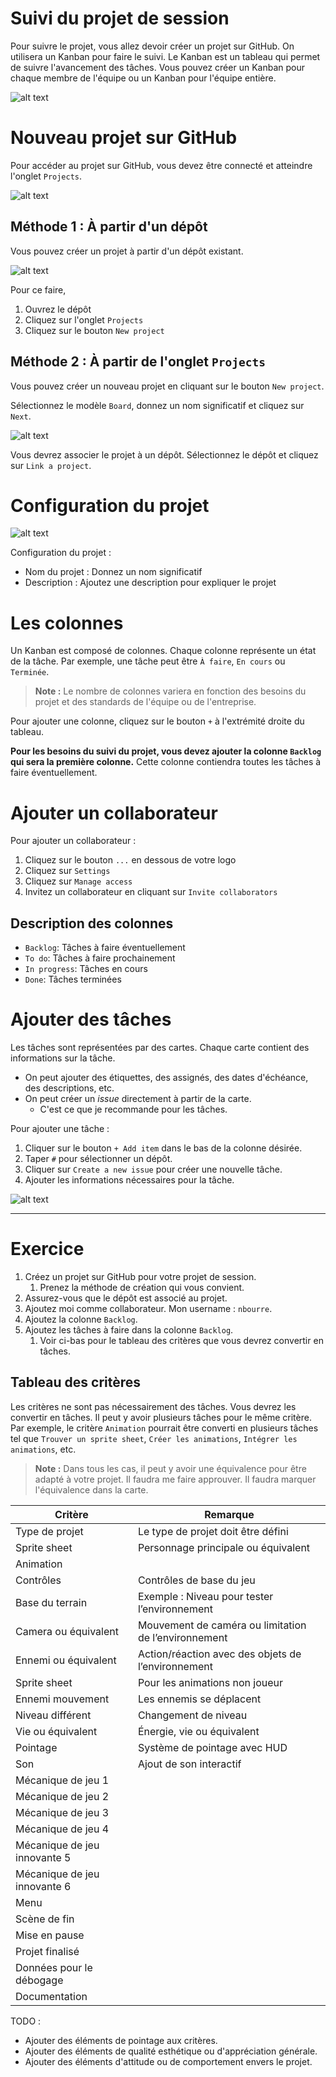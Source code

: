 # Suivi du projet de session

Pour suivre le projet, vous allez devoir créer un projet sur GitHub. On utilisera un Kanban pour faire le suivi. Le Kanban est un tableau qui permet de suivre l'avancement des tâches. Vous pouvez créer un Kanban pour chaque membre de l'équipe ou un Kanban pour l'équipe entière.

![alt text](assets/kanban_exemple.png)

# Nouveau projet sur GitHub
Pour accéder au projet sur GitHub, vous devez être connecté et atteindre l'onglet `Projects`.

![alt text](assets/github_my_projects.png)

## Méthode 1 : À partir d'un dépôt
Vous pouvez créer un projet à partir d'un dépôt existant.

![alt text](assets/github_new_project_from_repo.png)

Pour ce faire, 
1. Ouvrez le dépôt
2. Cliquez sur l'onglet `Projects`
3. Cliquez sur le bouton `New project`

## Méthode 2 : À partir de l'onglet `Projects`
Vous pouvez créer un nouveau projet en cliquant sur le bouton `New project`.

Sélectionnez le modèle `Board`, donnez un nom significatif et cliquez sur `Next`.

![alt text](assets/github_create_new_project.gif)

Vous devrez associer le projet à un dépôt. Sélectionnez le dépôt et cliquez sur `Link a project`.

# Configuration du projet

![alt text](assets/github_new_project.png)

Configuration du projet :
- Nom du projet : Donnez un nom significatif
- Description : Ajoutez une description pour expliquer le projet

# Les colonnes
Un Kanban est composé de colonnes. Chaque colonne représente un état de la tâche. Par exemple, une tâche peut être `À faire`, `En cours` ou `Terminée`.

> **Note :** Le nombre de colonnes variera en fonction des besoins du projet et des standards de l'équipe ou de l'entreprise.

Pour ajouter une colonne, cliquez sur le bouton `+` à l'extrémité droite du tableau.

**Pour les besoins du suivi du projet, vous devez ajouter la colonne `Backlog` qui sera la première colonne.** Cette colonne contiendra toutes les tâches à faire éventuellement.

# Ajouter un collaborateur
Pour ajouter un collaborateur :

1. Cliquez sur le bouton `...` en dessous de votre logo
2. Cliquez sur `Settings`
3. Cliquez sur `Manage access`
4. Invitez un collaborateur en cliquant sur `Invite collaborators`

## Description des colonnes
- `Backlog`: Tâches à faire éventuellement
- `To do`: Tâches à faire prochainement
- `In progress`: Tâches en cours
- `Done`: Tâches terminées

# Ajouter des tâches
Les tâches sont représentées par des cartes. Chaque carte contient des informations sur la tâche.

- On peut ajouter des étiquettes, des assignés, des dates d'échéance, des descriptions, etc.
- On peut créer un *issue* directement à partir de la carte.
  - C'est ce que je recommande pour les tâches.

Pour ajouter une tâche :
1. Cliquer sur le bouton `+ Add item` dans le bas de la colonne désirée.
2. Taper `#` pour sélectionner un dépôt.
3. Cliquer sur `Create a new issue` pour créer une nouvelle tâche.
4. Ajouter les informations nécessaires pour la tâche.

![alt text](assets/kanban_new_card.png)


---

# Exercice
1. Créez un projet sur GitHub pour votre projet de session.
   1. Prenez la méthode de création qui vous convient.
2. Assurez-vous que le dépôt est associé au projet.
3. Ajoutez moi comme collaborateur. Mon username : `nbourre`.
4. Ajoutez la colonne `Backlog`.
5. Ajoutez les tâches à faire dans la colonne `Backlog`.
   1. Voir ci-bas pour le tableau des critères que vous devrez convertir en tâches.

## Tableau des critères
Les critères ne sont pas nécessairement des tâches. Vous devrez les convertir en tâches. Il peut y avoir plusieurs tâches pour le même critère. Par exemple, le critère `Animation` pourrait être converti en plusieurs tâches tel que `Trouver un sprite sheet`, `Créer les animations`, `Intégrer les animations`, etc.

> **Note :** Dans tous les cas, il peut y avoir une équivalence pour être adapté à votre projet. Il faudra me faire approuver. Il faudra marquer l'équivalence dans la carte.

| Critère | Remarque |
|---------|----------|
| Type de projet | Le type de projet doit être défini |
| Sprite sheet | Personnage principale ou équivalent |
| Animation | |
| Contrôles | Contrôles de base du jeu |
| Base du terrain | Exemple : Niveau pour tester l’environnement |
| Camera ou équivalent | Mouvement de caméra ou limitation de l’environnement |
| Ennemi ou équivalent | Action/réaction avec des objets de l’environnement |
| Sprite sheet | Pour les animations non joueur |
| Ennemi mouvement | Les ennemis se déplacent |
| Niveau différent | Changement de niveau |
| Vie ou équivalent | Énergie, vie ou équivalent |
| Pointage | Système de pointage avec HUD |
| Son | Ajout de son interactif |
| Mécanique de jeu 1 | |
| Mécanique de jeu 2 | |
| Mécanique de jeu 3 | |
| Mécanique de jeu 4 | |
| Mécanique de jeu innovante 5 | |
| Mécanique de jeu innovante 6 | |
| Menu | |
| Scène de fin | |
| Mise en pause | |
| Projet finalisé | |
| Données pour le débogage | |
| Documentation | |

TODO :
- Ajouter des éléments de pointage aux critères.
- Ajouter des éléments de qualité esthétique ou d'appréciation générale.
- Ajouter des éléments d'attitude ou de comportement envers le projet.